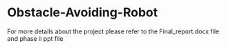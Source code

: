 # Obstacle-Avoiding-Robot
For more details about the project please refer to the Final_report.docx file and phase ii ppt file
